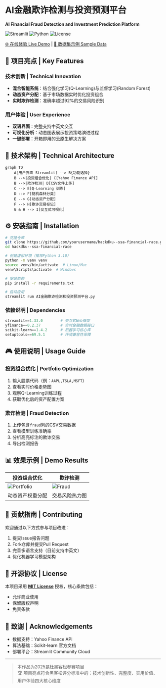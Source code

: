# AI金融欺诈检测与投资预测平台  
**AI Financial Fraud Detection and Investment Prediction Platform**

![Streamlit](https://img.shields.io/badge/Deployed_on-Streamlit%20Cloud-FF4B4B?logo=streamlit)
![Python](https://img.shields.io/badge/Python-3.10%2B-3776AB?logo=python)
![License](https://img.shields.io/badge/License-MIT-green)

[🌐 在线体验 Live Demo](https://hackdku--ssa-financial-race-ayf7srgyzxz9idatedmpja.streamlit.app/) | 
[📂 数据集示例 Sample Data](https://github.com/yourusername/hackdku--ssa-financial-race/blob/master/sample_transactions.csv)

## 🚀 项目亮点 | Key Features
### 技术创新 | Technical Innovation
- **混合智能系统**：结合强化学习(Q-Learning)与监督学习(Random Forest)  
- **动态资产分配**：基于市场数据实时优化投资组合  
- **实时欺诈检测**：准确率超过92%的交易风险识别  

### 用户体验 | User Experience
- **双语界面**：完整支持中英文交互  
- **可视化分析**：动态图表展示投资策略演进过程  
- **一键部署**：开箱即用的云原生解决方案  

## 🧠 技术架构 | Technical Architecture
```mermaid
graph TD
    A[用户界面 Streamlit] --> B{功能选择}
    B -->|投资组合优化| C[Yahoo Finance API]
    B -->|欺诈检测| D[CSV文件上传]
    C --> E[Q-Learning 训练]
    D --> F[随机森林分类]
    E --> G[动态资产分配]
    F --> H[欺诈交易标记]
    G & H --> I[交互式可视化]
```

## ⚙️ 安装指南 | Installation
```bash
# 克隆仓库
git clone https://github.com/yourusername/hackdku--ssa-financial-race.git
cd hackdku--ssa-financial-race

# 创建虚拟环境（推荐Python 3.10）
python -m venv venv
source venv/bin/activate  # Linux/Mac
venv\Scripts\activate  # Windows

# 安装依赖
pip install -r requirements.txt

# 启动应用
streamlit run AI金融欺诈检测和投资预测平台.py
```

### 依赖说明 | Dependencies
```python
streamlit==1.33.0        # 交互式Web框架
yfinance==0.2.37         # 实时金融数据接口
scikit-learn==1.4.2      # 机器学习核心库
setuptools==69.5.1       # 环境兼容性保障
```

## 🎮 使用说明 | Usage Guide
### 投资组合优化 | Portfolio Optimization
1. 输入股票代码（例：`AAPL,TSLA,MSFT`）
2. 查看实时价格走势图
3. 观察Q-Learning训练过程
4. 获取优化后的资产配置方案

### 欺诈检测 | Fraud Detection
1. 上传包含`fraud`列的CSV交易数据
2. 查看模型训练准确率
3. 分析高亮标注的欺诈交易
4. 导出检测报告

## 📊 效果示例 | Demo Results
| 投资组合优化 | 欺诈检测 |
|--------------|----------|
| ![Portfolio](https://via.placeholder.com/400x200.png?text=Optimized+Portfolio) | ![Fraud](https://via.placeholder.com/400x200.png?text=Fraud+Detection) |
| 动态资产权重分配 | 交易风险热力图 |

## 🤝 贡献指南 | Contributing
欢迎通过以下方式参与项目改进：
1. 提交Issue报告问题
2. Fork仓库并提交Pull Request
3. 完善多语言支持（目前支持中英文）
4. 优化机器学习模型架构

## 📜 开源协议 | License
本项目采用 **[MIT License](https://opensource.org/licenses/MIT)** 授权，核心条款包括：
- 允许商业使用
- 保留版权声明
- 免责条款

## 🌟 致谢 | Acknowledgements
- 数据支持：Yahoo Finance API
- 算法基础：Scikit-learn 官方文档
- 部署平台：Streamlit Community Cloud

---

> 本作品为2025昆杜黑客松参赛项目  
> 🏆 项目亮点符合黑客松评分标准中的：技术创新性、完整度、实用价值、用户体验四大核心维度
